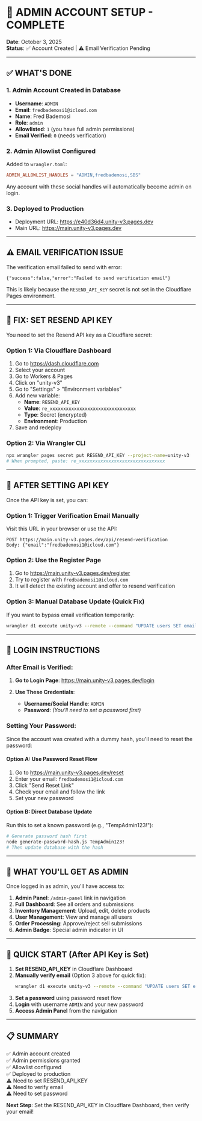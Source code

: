 # 🎯 ADMIN ACCOUNT SETUP - COMPLETE

**Date**: October 3, 2025  
**Status**: ✅ Account Created | ⚠️ Email Verification Pending

---

## ✅ WHAT'S DONE

### 1. **Admin Account Created in Database**

- **Username**: `ADMIN`
- **Email**: `fredbademosi1@icloud.com`
- **Name**: Fred Bademosi
- **Role**: `admin`
- **Allowlisted**: `1` (you have full admin permissions)
- **Email Verified**: `0` (needs verification)

### 2. **Admin Allowlist Configured**

Added to `wrangler.toml`:

```toml
ADMIN_ALLOWLIST_HANDLES = "ADMIN,fredbademosi,SBS"
```

Any account with these social handles will automatically become admin on login.

### 3. **Deployed to Production**

- Deployment URL: https://e40d36d4.unity-v3.pages.dev
- Main URL: https://main.unity-v3.pages.dev

---

## ⚠️ EMAIL VERIFICATION ISSUE

The verification email failed to send with error:

```
{"success":false,"error":"Failed to send verification email"}
```

This is likely because the `RESEND_API_KEY` secret is not set in the Cloudflare Pages environment.

---

## 🔧 FIX: SET RESEND API KEY

You need to set the Resend API key as a Cloudflare secret:

### Option 1: Via Cloudflare Dashboard

1. Go to https://dash.cloudflare.com
2. Select your account
3. Go to Workers & Pages
4. Click on "unity-v3"
5. Go to "Settings" > "Environment variables"
6. Add new variable:
   - **Name**: `RESEND_API_KEY`
   - **Value**: `re_xxxxxxxxxxxxxxxxxxxxxxxxxxxxxxxx`
   - **Type**: Secret (encrypted)
   - **Environment**: Production
7. Save and redeploy

### Option 2: Via Wrangler CLI

```bash
npx wrangler pages secret put RESEND_API_KEY --project-name=unity-v3
# When prompted, paste: re_xxxxxxxxxxxxxxxxxxxxxxxxxxxxxxxx
```

---

## 📧 AFTER SETTING API KEY

Once the API key is set, you can:

### Option 1: Trigger Verification Email Manually

Visit this URL in your browser or use the API:

```
POST https://main.unity-v3.pages.dev/api/resend-verification
Body: {"email":"fredbademosi1@icloud.com"}
```

### Option 2: Use the Register Page

1. Go to https://main.unity-v3.pages.dev/register
2. Try to register with `fredbademosi1@icloud.com`
3. It will detect the existing account and offer to resend verification

### Option 3: Manual Database Update (Quick Fix)

If you want to bypass email verification temporarily:

```bash
wrangler d1 execute unity-v3 --remote --command "UPDATE users SET email_verified = 1 WHERE email = 'fredbademosi1@icloud.com';"
```

---

## 🔑 LOGIN INSTRUCTIONS

### After Email is Verified:

1. **Go to Login Page**: https://main.unity-v3.pages.dev/login

2. **Use These Credentials**:
   - **Username/Social Handle**: `ADMIN`
   - **Password**: _(You'll need to set a password first)_

### Setting Your Password:

Since the account was created with a dummy hash, you'll need to reset the password:

#### Option A: Use Password Reset Flow

1. Go to https://main.unity-v3.pages.dev/reset
2. Enter your email: `fredbademosi1@icloud.com`
3. Click "Send Reset Link"
4. Check your email and follow the link
5. Set your new password

#### Option B: Direct Database Update

Run this to set a known password (e.g., "TempAdmin123!"):

```bash
# Generate password hash first
node generate-password-hash.js TempAdmin123!
# Then update database with the hash
```

---

## 🎉 WHAT YOU'LL GET AS ADMIN

Once logged in as admin, you'll have access to:

1. **Admin Panel**: `/admin-panel` link in navigation
2. **Full Dashboard**: See all orders and submissions
3. **Inventory Management**: Upload, edit, delete products
4. **User Management**: View and manage all users
5. **Order Processing**: Approve/reject sell submissions
6. **Admin Badge**: Special admin indicator in UI

---

## 🚀 QUICK START (After API Key is Set)

1. **Set RESEND_API_KEY** in Cloudflare Dashboard
2. **Manually verify email** (Option 3 above for quick fix):
   ```bash
   wrangler d1 execute unity-v3 --remote --command "UPDATE users SET email_verified = 1 WHERE email = 'fredbademosi1@icloud.com';"
   ```
3. **Set a password** using password reset flow
4. **Login** with username `ADMIN` and your new password
5. **Access Admin Panel** from the navigation

---

## 📋 SUMMARY

✅ Admin account created  
✅ Admin permissions granted  
✅ Allowlist configured  
✅ Deployed to production  
⚠️ Need to set RESEND_API_KEY  
⚠️ Need to verify email  
⚠️ Need to set password

**Next Step**: Set the RESEND_API_KEY in Cloudflare Dashboard, then verify your email!
